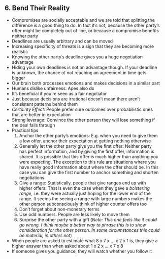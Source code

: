 ## 6. Bend Their Reality

* Compromises are socially acceptable and we are told that splitting the difference is a good thing to do. In fact it’s not, because the other party’s offer might be completely out of line, or because a compromise benefits neither party
* Deadlines are usually arbitrary and can be moved
* Increasing specificity of threats is a sign that they are becoming more realistic
* Knowing the other party’s deadline gives you a huge negotiation advantage
* Hiding your own deadlines is not an advantage though. If your deadline is unknown, the chance of not reaching an agreement in time gets bigger
* Our brain both processes emotions and makes decisions in a similar part
* Humans dislike unfairness. Apes also do
* It’s beneficial if you’re seen as a fair negotiator
* Just because decisions are irrational doesn’t mean there aren’t consistent patterns behind them
* *Certainty Effect*: People prefer sure outcomes over probabilistic ones that are better in expectation
* Strong leverage: Convince the other person they will lose something if the deal falls through
* Practical tips
    1. Anchor the other party’s emotions: E.g. when you need to give them a low offer, anchor their expectation at getting nothing otherwise
    2. Generally let the other party give you the first offer: Neither party has perfect information, and by giving the first offer, information is shared. It is possible that this offer is much higher than anything you were expecting. The exception to this rule are situations where you have really good information about where the offer should be. In this case you can give the first number to anchor something and shorten negotiations
    3. Give a range: Statistically, people that give ranges end up with higher offers. That is even the case when they gave a *bolstering range*, i.e. they were actually just hoping for the lower end of the range. It seems the seeing a range with large numbers makes the other person subconsciously think of higher counter offers too
    4. Don’t forget about non-monetary terms
    5. Use odd numbers. People are less likely to move them
    6. Surprise the other party with a gift (*Note: This one feels like it could go wrong. I think maybe a better way to phrase this is to show consideration for the other person. In some circumstances this could be material, in others not*)
* When people are asked to estimate what 8 x 7 x … x 2 x 1 is, they give a higher answer than when asked about 1 x 2 x … x 7 x 8
* If someone gives you guidance, they will watch whether you follow it

